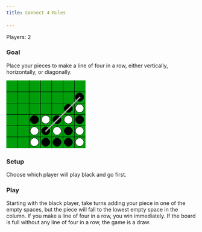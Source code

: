 ```yaml
---
title: Connect 4 Rules

---
```

Players: 2

### Goal
Place your pieces to make a line of four in a row, either vertically,
horizontally, or diagonally.

![Example]

### Setup
Choose which player will play black and go first.

### Play
Starting with the black player, take turns adding your piece in one of the empty
spaces, but the piece will fall to the lowest empty space in the column. If you
make a line of four in a row, you win immediately. If the board is full without
any line of four in a row, the game is a draw.

[Example]: connect4.png
